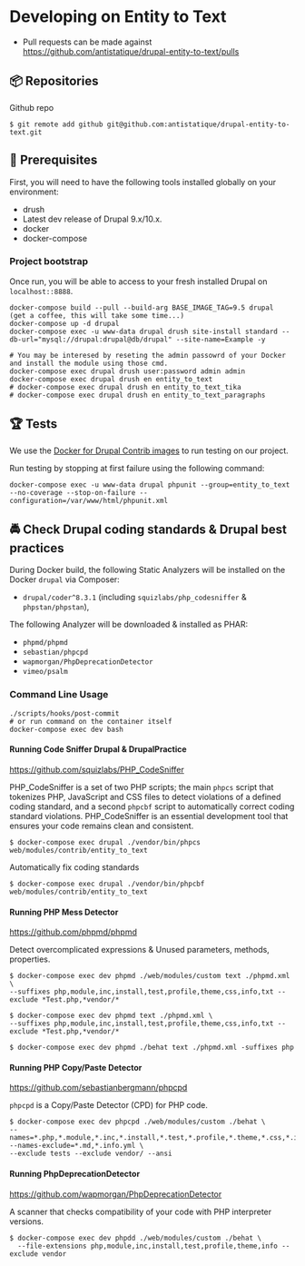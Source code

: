 # Developing on Entity to Text

* Pull requests can be made against
https://github.com/antistatique/drupal-entity-to-text/pulls

## 📦 Repositories

Github repo

  ```
  $ git remote add github git@github.com:antistatique/drupal-entity-to-text.git
  ```

## 🔧 Prerequisites

First, you will need to have the following tools installed
globally on your environment:

  * drush
  * Latest dev release of Drupal 9.x/10.x.
  * docker
  * docker-compose

### Project bootstrap

Once run, you will be able to access to your fresh installed Drupal on `localhost::8888`.

    docker-compose build --pull --build-arg BASE_IMAGE_TAG=9.5 drupal
    (get a coffee, this will take some time...)
    docker-compose up -d drupal
    docker-compose exec -u www-data drupal drush site-install standard --db-url="mysql://drupal:drupal@db/drupal" --site-name=Example -y

    # You may be interesed by reseting the admin passowrd of your Docker and install the module using those cmd.
    docker-compose exec drupal drush user:password admin admin
    docker-compose exec drupal drush en entity_to_text
    # docker-compose exec drupal drush en entity_to_text_tika
    # docker-compose exec drupal drush en entity_to_text_paragraphs

## 🏆 Tests

We use the [Docker for Drupal Contrib images](https://hub.docker.com/r/wengerk/drupal-for-contrib) to run testing on our project.

Run testing by stopping at first failure using the following command:

    docker-compose exec -u www-data drupal phpunit --group=entity_to_text --no-coverage --stop-on-failure --configuration=/var/www/html/phpunit.xml

## 🚔 Check Drupal coding standards & Drupal best practices

During Docker build, the following Static Analyzers will be installed on the Docker `drupal` via Composer:

- `drupal/coder^8.3.1`  (including `squizlabs/php_codesniffer` & `phpstan/phpstan`),

The following Analyzer will be downloaded & installed as PHAR:

- `phpmd/phpmd`
- `sebastian/phpcpd`
- `wapmorgan/PhpDeprecationDetector`
- `vimeo/psalm`

### Command Line Usage

    ./scripts/hooks/post-commit
    # or run command on the container itself
    docker-compose exec dev bash

#### Running Code Sniffer Drupal & DrupalPractice

https://github.com/squizlabs/PHP_CodeSniffer

PHP_CodeSniffer is a set of two PHP scripts; the main `phpcs` script that tokenizes PHP, JavaScript and CSS files to
detect violations of a defined coding standard, and a second `phpcbf` script to automatically correct coding standard
violations.
PHP_CodeSniffer is an essential development tool that ensures your code remains clean and consistent.

  ```
  $ docker-compose exec drupal ./vendor/bin/phpcs web/modules/contrib/entity_to_text
  ```

Automatically fix coding standards

  ```
  $ docker-compose exec drupal ./vendor/bin/phpcbf web/modules/contrib/entity_to_text
  ```

#### Running PHP Mess Detector

https://github.com/phpmd/phpmd

Detect overcomplicated expressions & Unused parameters, methods, properties.

  ```
  $ docker-compose exec dev phpmd ./web/modules/custom text ./phpmd.xml \
  --suffixes php,module,inc,install,test,profile,theme,css,info,txt --exclude *Test.php,*vendor/*
  ```

  ```
  $ docker-compose exec dev phpmd text ./phpmd.xml \
  --suffixes php,module,inc,install,test,profile,theme,css,info,txt --exclude *Test.php,*vendor/*
  ```

  ```
  $ docker-compose exec dev phpmd ./behat text ./phpmd.xml -suffixes php
  ```

#### Running PHP Copy/Paste Detector

https://github.com/sebastianbergmann/phpcpd

`phpcpd` is a Copy/Paste Detector (CPD) for PHP code.

  ```
  $ docker-compose exec dev phpcpd ./web/modules/custom ./behat \
--names=*.php,*.module,*.inc,*.install,*.test,*.profile,*.theme,*.css,*.info,*.txt --names-exclude=*.md,*.info.yml \
--exclude tests --exclude vendor/ --ansi
  ```

#### Running PhpDeprecationDetector

https://github.com/wapmorgan/PhpDeprecationDetector

A scanner that checks compatibility of your code with PHP interpreter versions.

  ```
  $ docker-compose exec dev phpdd ./web/modules/custom ./behat \
    --file-extensions php,module,inc,install,test,profile,theme,info --exclude vendor
  ```
